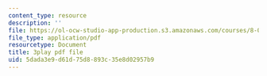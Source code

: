 ```yaml
---
content_type: resource
description: ''
file: https://ol-ocw-studio-app-production.s3.amazonaws.com/courses/8-04-quantum-physics-i-spring-2016/5dada3e9d61d75d8893c35e8d02957b9_0USje5vTIKs.pdf
file_type: application/pdf
resourcetype: Document
title: 3play pdf file
uid: 5dada3e9-d61d-75d8-893c-35e8d02957b9
---
```

